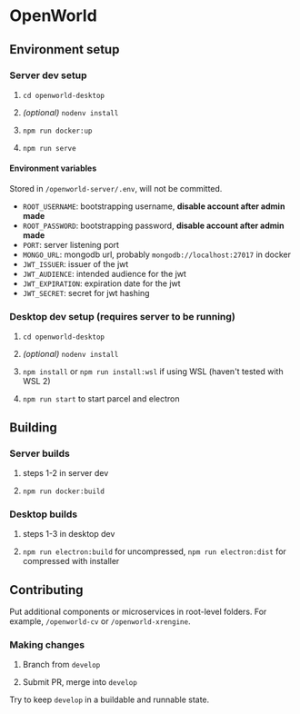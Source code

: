 # OpenWorld

## Environment setup

### Server dev setup

1. `cd openworld-desktop`

2. *(optional)* `nodenv install`

3. `npm run docker:up`

4. `npm run serve`

#### Environment variables

Stored in `/openworld-server/.env`, will not be committed.

- `ROOT_USERNAME`: bootstrapping username, **disable account after admin made**
- `ROOT_PASSWORD`: bootstrapping password, **disable account after admin made**
- `PORT`: server listening port
- `MONGO_URL`: mongodb url, probably `mongodb://localhost:27017` in docker
- `JWT_ISSUER`: issuer of the jwt
- `JWT_AUDIENCE`: intended audience for the jwt
- `JWT_EXPIRATION`: expiration date for the jwt
- `JWT_SECRET`: secret for jwt hashing

### Desktop dev setup (requires server to be running)

1. `cd openworld-desktop`

2. *(optional)* `nodenv install`

3. `npm install` or `npm run install:wsl` if using WSL (haven't tested with WSL 2)

4. `npm run start` to start parcel and electron

## Building

### Server builds

1. steps 1-2 in server dev

2. `npm run docker:build`

### Desktop builds

1. steps 1-3 in desktop dev

2. `npm run electron:build` for uncompressed, `npm run electron:dist` for compressed with installer

## Contributing

Put additional components or microservices in root-level folders. For example, `/openworld-cv` or `/openworld-xrengine`.

### Making changes

1. Branch from `develop`

2. Submit PR, merge into `develop`

Try to keep `develop` in a buildable and runnable state.
